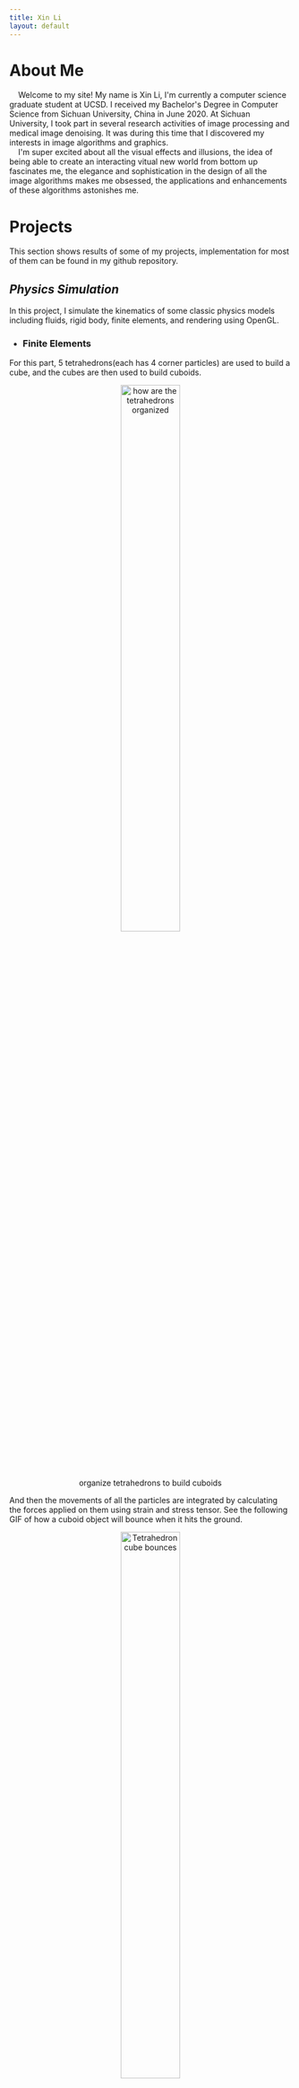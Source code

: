 ```yaml
---
title: Xin Li
layout: default
---
```


# About Me
&nbsp; &nbsp; Welcome to my site! My name is Xin Li, I'm currently a computer science graduate student at UCSD. I received my Bachelor's Degree in Computer Science from Sichuan University, China in June 2020. At Sichuan University, I took part in several research activities of image processing and medical image denoising. It was during this time that I discovered my interests in image algorithms and graphics.  
&nbsp; &nbsp; I'm super excited about all the visual effects and illusions, the idea of being able to create an interacting vitual new world from bottom up fascinates me, the elegance and sophistication in the design of all the image algorithms makes me obsessed, the applications and enhancements of these algorithms astonishes me.

# Projects
This section shows results of some of my projects, implementation for most of them can be found in my github repository.

## *Physics Simulation*
In this project, I simulate the kinematics of some classic physics models including fluids, rigid body, finite elements, and rendering using OpenGL.  


* ### Finite Elements

For this part, 5 tetrahedrons(each has 4 corner particles) are used to build a cube, and the cubes are then used to build cuboids.  
<figure>
	<center>
		<img src="./images/TetrahedronCube.png" alt="how are the tetrahedrons organized" width="50%" height="50%"/>
  		<figcaption>organize tetrahedrons to build cuboids</figcaption>
  	</center>
</figure>

And then the movements of all the particles are integrated by calculating the forces applied on them using strain and stress tensor. See the following GIF of how a cuboid object will bounce when it hits the ground.  

<figure>
	<center>
  		<img src="./images/finite-element.gif" alt="Tetrahedron cube bounces" width="50%" height="50%"/>
  		<figcaption>Tetrahedron Cube bounces</figcaption>
  	</center>
</figure>

It will bounce because it deforms, and the inner pressure of the solid object trys to resist the deformation and so pushes it up. Eventually it will come to rest because of loss of energy.


* ### Fluid

The fluid system in this simulation is particle based(smooth particle hydrodynamics), Navier-Stokes Equation is used to derive the acceleration of the particles, taking into account of convection, viscosity, and pressure of the fluid, and then the movements of the particles are integrated.

<figure>
	<center>
  		<img src="./images/fluid.gif" alt="Tetrahedron cube bounces" width="50%" height="50%"/>
  		<figcaption>SPH simulation</figcaption>
  	</center>
</figure>
<!-- ![](./images/fluid.gif){:height="50%" width="50%"}   -->

A continuous version of fluid simulation can be rendered using methods like Marching Cubes.

  

* ### Rigid Bodies

<!-- ![](./images/rb1.gif){:height="50%" width="50%"}![](./images/rb2.gif){:height="50%" width="50%"}  
![](./images/rb3.gif){:height="50%" width="50%"}![](./images/rb4.gif){:height="50%" width="50%"}  -->

<!-- <style>
	div{float: left;}
</style> -->

The position of the points of a rigid body are fixed related to a reference point. In the simulation of rigid bodies, just keep track of the linear and angular momentum of the reference point, and calculate the volecity for all the points in each frame using these momentums and the Rotational Inertia.

<div style="float:left">
	<figure>
		<center>
		  	<img src="./images/rb1.gif" alt="rigid body 1" width="45%" height="45%"/>
		  	<img src="./images/rb2.gif" alt="rigid body 2" width="45%" height="45%"/>
		  	<img src="./images/rb3.gif" alt="rigid body 3" width="45%" height="45%"/>
		  	<img src="./images/rb4.gif" alt="rigid body 4" width="45%" height="45%"/>
		  	<figcaption>kinematics of flat, slim, rotating and cubic rigid bodies</figcaption>
	  	</center>
	</figure>
</div>



The rigid bodies will not deform, so technically they won't bounce. Here I'm using a method called Collision Impulse with Friction from “Nonconvex Rigid Bodies with Stacking”, Guendelman, Bridson, Fedkiw.


## *Image processing from scratch*

This project contains dozens of classic image processing algorithms that are written from scratch.

* ### Feature point extraction and image stitching


Some famous feature point algorithms are implemented from scratch, including SIFT, SURF and ORB, they all have their own pros and cons. SIFT and SURF extract feature points in an image pyramid to achieve certain degree of scale invariant, whereas ORB simply does that on the original image. By carefully designing their descriptors, all the feature points from these algorithms are rotation invariant to some extent.

<figure>
		<center>
		  	<img src="./images/castle_match.jpg" alt="match" width="100%" height="100%"/>
		  	<figcaption>SIFT feature point extraction and matching</figcaption>
	  	</center>
</figure>

Image stitching can be done using the match pairs of feature points, basically we need to solve a linear equation system to get a homogeneous matrix, which can transform points from one coordinate system to another, combined with some algorithms like RANSAC to remove outliers, and some image fusion techniques, we can now stitch the images together.

<figure>
		<center>
		  	<img src="./images/castle_stitch.jpg" alt="stitch" width="100%" height="100%"/>
		  	<figcaption>image stitching</figcaption>
	  	</center>
</figure>

* ### Image matting

Image Matting is a big topic in computer vision, generally an alpha matte is considered to be the output and a scribble image or a trimap as the input. The following is the result of my reimplementation version of the famous "a closed-form solution to natural image matting".

<div style="float:left">
	<figure>
		<center>
		  	<img src="./images/image_matting/azu.jpeg" alt="Daniel Wu" width="45%" height="45%"/>
		  	<img src="./images/image_matting/azu.png" alt="Daniel Wu alpha matte" width="45%" height="45%"/>
		  	<figcaption>Picture of Daniel Wu and its alpha matte</figcaption>
	  	</center>
	</figure>
</div>

After getting the alpha matte, We can easily pull the figure out, and put it else where we want. The following is a picture with a transparent background, generated using the alpha matte above.

<figure>
	<center>
	  	<img src="./images/image_matting/azu_trans.png" alt="Daniel Wu matting" width="45%" height="45%"/>
	  	<figcaption>Daniel Wu Matting</figcaption>
	</center>
</figure>


Closed-form matting is great, but it suffers from its extremely long processing time, because it needs to solve a huge sparse linear system. There are also many other matting algorithms, here are the results of one of my own:

<div style="float:left">
	<figure>
		<center>
		  	<img src="./images/image_matting/2.jpg" alt="Girl" width="45%" height="45%"/>
		  	<img src="./images/image_matting/2.png" alt="Girl matte" width="45%" height="45%"/>
		  	<figcaption>Girl</figcaption>
		</center>	
	</figure>
</div>


<div style="float:left">
	<figure>
		<center>
		  	<img src="./images/image_matting/641.png" alt="Dancing" width="45%" height="45%"/>
		  	<img src="./images/image_matting/641_res.png" alt="Dancing matte" width="45%" height="45%"/>
		  	<figcaption>Dancing</figcaption>
		</center>
	</figure>
</div>


<div style="float:left">
	<figure>
		<center>
			<img src="./images/image_matting/ts.jpeg" alt="angel" width="45%" height="45%"/>
			<img src="./images/image_matting/ts_res.png" alt="angel matte" width="45%" height="45%"/>
			<figcaption>Angel</figcaption>
		</center>
	</figure> 
</div>  

different objects are marked in different colors.

* ### Haze removal  

This is a reimplementation of "Single Image Haze Removal Using Dark Channel Prior", using fast guided filter for the matting part.

<div style="float:left">
	<figure>
		<center>
		  	<img src="./images/HazeRemoval/canon.jpg" alt="city" width="45%" height="45%"/>
		  	<img src="./images/HazeRemoval/dehazed_canon.jpg" alt="dehazed city" width="45%" height="45%"/>
		  	<figcaption>City</figcaption>
	  	</center>
	</figure>
</div>

<div style="float:left">
	<figure>
		<center>
		  	<img src="./images/HazeRemoval/2.jpg" alt="tree" width="45%" height="45%"/>
		  	<img src="./images/HazeRemoval/dehazed_2.jpg" alt="dehazed tree" width="45%" height="45%"/>
		  	<figcaption>Tree</figcaption>
	  	</center>
	</figure>
</div>

The result is overwhelmingly good, and fast as well, since fast guided filter is used. The algorithm uses the dark channel as the approximate transmission map, and uses matting algorithms or guided filter to refine the approximate transmission map, and finally, reconstruct a haze-free image using the refined transmission map.

* ### Template Match

What template match do is to search an image for a template pattern and mark them, like use the bat below as the template, we can locate all the bats in another image.

<figure>
	<center>
	  	<img src="./images/template_match/bat.png" alt="bat" width="45%" height="45%"/>
	  	<figcaption>bat template</figcaption>
	</center>
</figure>


<figure>
	<center>
	  	<img src="./images/template_match/match.png" alt="match" width="100%" height="100%"/>
	  	<figcaption>match</figcaption>
	</center>
</figure>

This is the result of an algorithm called Generalized Hough Transform, the algorithm basically builds a R-table first, and vote for the position, scale and rotation of the template according to the R-table.

* ### Corner Detection

Harris corner detection takes advantage of the fact that the intensity of a corner varys drastically in all directions. So it converts the detection task into a task to maximize the change of intensity in a window for all directions. After some mathematic manipulation, an elegant conclusion shows that we need only to calculate the determinant and trace for some 2x2 matrices.

<figure>
	<center>
	  	<img src="./images/corner_detection/harris.jpg" alt="harris corner" width="100%" height="100%"/>
	  	<figcaption>harris corner</figcaption>
	</center>
</figure>







